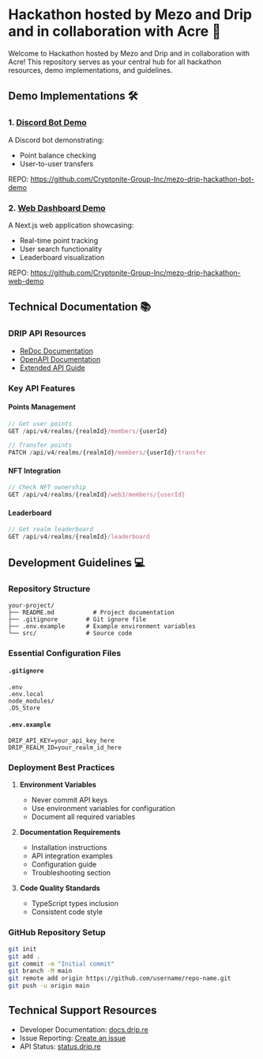 # Hackathon hosted by Mezo and Drip and in collaboration with Acre 🚀

Welcome to Hackathon hosted by Mezo and Drip and in collaboration with Acre! This repository serves as your central hub for all hackathon resources, demo implementations, and guidelines.

## Demo Implementations 🛠️

### 1. [Discord Bot Demo](./discord-bot-demo)
A Discord bot demonstrating:
- Point balance checking
- User-to-user transfers

REPO: https://github.com/Cryptonite-Group-Inc/mezo-drip-hackathon-bot-demo

### 2. [Web Dashboard Demo](./web-dashboard-demo)
A Next.js web application showcasing:
- Real-time point tracking
- User search functionality
- Leaderboard visualization

REPO: https://github.com/Cryptonite-Group-Inc/mezo-drip-hackathon-web-demo

## Technical Documentation 📚

### DRIP API Resources
- [ReDoc Documentation](https://api.drip.re/redocs)
- [OpenAPI Documentation](https://api.drip.re/docs)
- [Extended API Guide](https://docs.drip.re/api/extended-api)

### Key API Features

#### Points Management
```typescript
// Get user points
GET /api/v4/realms/{realmId}/members/{userId}

// Transfer points
PATCH /api/v4/realms/{realmId}/members/{userId}/transfer
```

#### NFT Integration
```typescript
// Check NFT ownership
GET /api/v4/realms/{realmId}/web3/members/{userId}
```

#### Leaderboard
```typescript
// Get realm leaderboard
GET /api/v4/realms/{realmId}/leaderboard
```

## Development Guidelines 💻

### Repository Structure
```
your-project/
├── README.md           # Project documentation
├── .gitignore        # Git ignore file
├── .env.example      # Example environment variables
└── src/              # Source code
```

### Essential Configuration Files

#### `.gitignore`
```
.env
.env.local
node_modules/
.DS_Store
```

#### `.env.example`
```
DRIP_API_KEY=your_api_key_here
DRIP_REALM_ID=your_realm_id_here
```

### Deployment Best Practices

1. **Environment Variables**
   - Never commit API keys
   - Use environment variables for configuration
   - Document all required variables

2. **Documentation Requirements**
   - Installation instructions
   - API integration examples
   - Configuration guide
   - Troubleshooting section

3. **Code Quality Standards**
   - TypeScript types inclusion
   - Consistent code style

### GitHub Repository Setup
```bash
git init
git add .
git commit -m "Initial commit"
git branch -M main
git remote add origin https://github.com/username/repo-name.git
git push -u origin main
```

## Technical Support Resources
- Developer Documentation: [docs.drip.re](https://docs.drip.re)
- Issue Reporting: [Create an issue](https://github.com/your-org/hackathon-repo/issues)
- API Status: [status.drip.re](https://status.drip.re)
